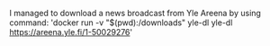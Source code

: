 I managed to download a news broadcast from Yle Areena by using command:
'docker run -v "$(pwd):/downloads" yle-dl yle-dl https://areena.yle.fi/1-50029276'

